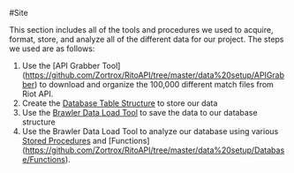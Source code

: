 #Site

This section includes all of the tools and procedures we used to acquire, 
format, store, and analyze all of the different data for our project.
The steps we used are as follows:

1. Use the [API Grabber Tool] (https://github.com/Zortrox/RitoAPI/tree/master/data%20setup/APIGrabber) to download and organize the 100,000 different match files from Riot API.
2. Create the [Database Table Structure](https://github.com/Zortrox/RitoAPI/blob/master/data%20setup/Database/database-structure.png) to store our data 
3. Use the [Brawler Data Load Tool](https://github.com/Zortrox/RitoAPI/tree/master/data%20setup/BrawlerDataLoad) to save the data to our database structure
4. Use the Brawler Data Load Tool to analyze our database using various [Stored Procedures](https://github.com/Zortrox/RitoAPI/tree/master/data%20setup/Database/Stored%20Procedures) and [Functions] (https://github.com/Zortrox/RitoAPI/tree/master/data%20setup/Database/Functions).
